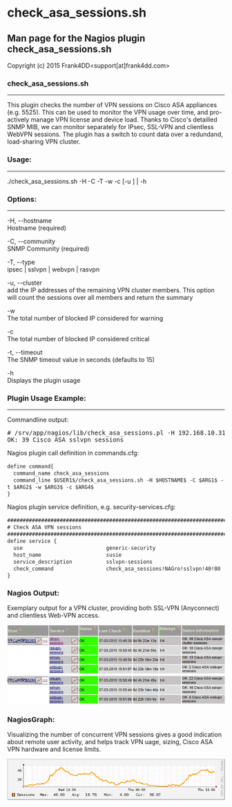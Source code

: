 # check_asa_sessions.sh

## Man page for the Nagios plugin check_asa_sessions.sh

Copyright (c) 2015 Frank4DD<support[at]frank4dd.com>

### check_asa_sessions.sh

* * *

This plugin checks the number of VPN sessions on Cisco ASA appliances (e.g. 5525). This can be used to monitor the VPN usage over time, and pro-actively manage VPN license and device load. Thanks to Cisco's detailled SNMP MIB, we can monitor separately for IPsec, SSL-VPN and clientless WebVPN sessions. The plugin has a switch to count data over a redundand, load-sharing VPN cluster.

### Usage:

* * *

./check_asa_sessions.sh -H <hostname> -C <community> -T <type> -w <warning-value> -c <critical-value> [-u <cluster-IP>] | -h

### Options:

* * *

-H, --hostname  
      Hostname (required)

-C, --community  
      SNMP Community (required)

-T, --type  
      ipsec | sslvpn | webvpn | rasvpn

-u, --cluster  
      add the IP addresses of the remaining VPN cluster members. This option will count the sessions over all members and return the summary

-w  
      The total number of blocked IP considered for warning

-c  
      The total number of blocked IP considered critical

-t, --timeout  
      The SNMP timeout value in seconds (defaults to 15)

-h  
      Displays the plugin usage

### Plugin Usage Example:

* * *

Commandline output:

<pre class="code"># /srv/app/nagios/lib/check_asa_sessions.pl -H 192.168.10.31 -C NAGro -t sslvpn -w 40 -c 80
OK: 39 Cisco ASA sslvpn sessions</pre>

Nagios plugin call definition in commands.cfg:

    define command{
      command_name check_asa_sessions
      command_line $USER1$/check_asa_sessions.sh -H $HOSTNAME$ -C $ARG1$ -t $ARG2$ -w $ARG3$ -c $ARG4$
    }

Nagios plugin service definition, e.g. security-services.cfg:

    #######################################################################
    # Check ASA VPN sessions
    #######################################################################
    define service {
      use                           generic-security
      host_name                     susie
      service_description           sslvpn-sessions
      check_command                 check_asa_sessions!NAGro!sslvpn!40!80
    }

### Nagios Output:

Exemplary output for a VPN cluster, providing both SSL-VPN (Anyconnect) and clientless Web-VPN access.

![](images/check_asa_sessions-example1.png)

### NagiosGraph:

Visualizing the number of concurrent VPN sessions gives a good indication about remote user activity, and helps track VPN uage, sizing, Cisco ASA VPN hardware and license limits.

![](images/check_asa_sessions-example2.png)
